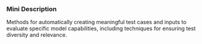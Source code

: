 ### Mini Description

Methods for automatically creating meaningful test cases and inputs to evaluate specific model capabilities, including techniques for ensuring test diversity and relevance.
